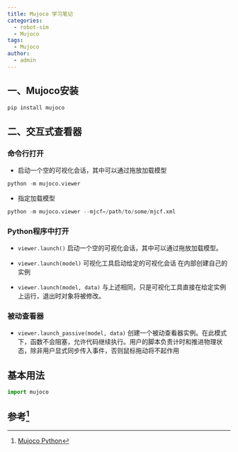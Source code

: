 ```yaml
---
title: Mujoco 学习笔记
categories:
  - robot-sim
  - Mujoco
tags:   
  - Mujoco
author: 
  - admin
---
```



## 一、Mujoco安装

```python
pip install mujoco
```

## 二、交互式查看器

### 命令行打开

- 启动一个空的可视化会话，其中可以通过拖放加载模型

```python
python -m mujoco.viewer
```

- 指定加载模型

```python
python -m mujoco.viewer --mjcf=/path/to/some/mjcf.xml
```

### Python程序中打开

- ```viewer.launch()```
启动一个空的可视化会话，其中可以通过拖放加载模型。

- ```viewer.launch(model)```
可视化工具启动给定的可视化会话 在内部创建自己的实例

- ```viewer.launch(model, data)```
与上述相同，只是可视化工具直接在给定实例上运行，退出时对象将被修改。

### 被动查看器

- ```viewer.launch_passive(model, data)```
创建一个被动查看器实例。在此模式下，函数不会阻塞，允许代码继续执行。用户的脚本负责计时和推进物理状态，除非用户显式同步传入事件，否则鼠标拖动将不起作用

## 基本用法

```python
import mujoco
```

## 参考[^1]

[^1]: [Mujoco Python](https://mujoco.readthedocs.io/en/stable/python.html#)
